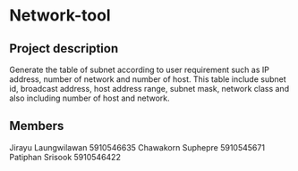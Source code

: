 # Network-tool

## Project description

Generate the table of subnet according to user requirement such as IP address, number of network and number of host. This table include subnet id, broadcast address, host address range, subnet mask, network class and also including number of host and network.

## Members
  Jirayu 		Laungwilawan 	5910546635
  Chawakorn	Suphepre 	    5910545671
  Patiphan 	Srisook 	    5910546422

